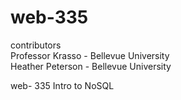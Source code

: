 # web-335
contributors <br>
Professor Krasso - Bellevue University <br>
Heather Peterson - Bellevue University <br>

web- 335
Intro to NoSQL
